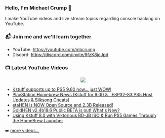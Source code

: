 ### Hello, I'm Michael Crump 👋

I make YouTube videos and live stream topics regarding console hacking on YouTube. 

### 📬 Join me and we'll learn together

- YouTube: https://youtube.com/mbcrump
- Discord: https://discord.com/invite/9fzK8jcJpd

### 📺 Latest YouTube Videos

<div align="center">

[<img src="https://img.shields.io/badge/-Subscribe-red?style=for-the-badge&logo=youtube&logoColor=white"/>](https://www.youtube.com/c/mbcrump?sub_confirmation=1)

</div>

<!-- YOUTUBE:START -->
- [Kstuff supports up to PS5 9.60 now... just WOW!](https://www.youtube.com/watch?v=qQFZFV1e0II)
- [PlayStation Homebrew News &lpar;Kstuff for 9.00 &amp; , ESP32-S3 PS5 Host Updates &amp; Silksong Cheats&rpar;](https://www.youtube.com/watch?v=2C8mrM0z1e4)
- [etaHEN is NOW Open Source and 2.3B Released!](https://www.youtube.com/watch?v=0aOLhIU7ysQ)
- [GoldHEN v2.4b18.6 Public BETA is out! What&#39;s New?](https://www.youtube.com/watch?v=eJw8ZvFHzVc)
- [Using Kstuff 8.0 with Viktorious BD-JB ISO &amp; Run PS5 Games Through the HomeBrew Launcher](https://www.youtube.com/watch?v=riSovxr9mts)
<!-- YOUTUBE:END -->

➡️ [more videos...](https://youtube.com/mbcrump)

